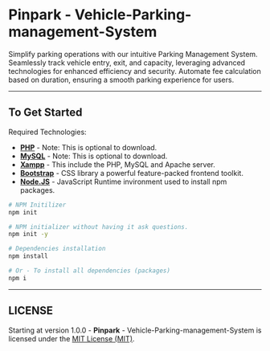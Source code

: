 # **Pinpark** - Vehicle-Parking-management-System

Simplify parking operations with our intuitive Parking Management System. Seamlessly track vehicle entry, exit, and capacity, leveraging advanced technologies for enhanced efficiency and security. Automate fee calculation based on duration, ensuring a smooth parking experience for users.

---

## To Get Started

Required Technologies:

- [**PHP**](https://www.php.net/downloads) - Note: This is optional to download.
- [**MySQL**](https://www.mysql.com/downloads/) - Note: This is optional to download.
- [**Xampp**](https://www.apachefriends.org/download.html) - This include the PHP, MySQL and Apache server.
- [**Bootstrap**](https://getbootstrap.com/docs/5.3/getting-started/download/) - CSS library a powerful feature-packed frontend toolkit.
- [**Node.JS**](https://nodejs.org/en/download/prebuilt-installer) - JavaScript Runtime invironment used to install npm packages.

```bash
# NPM Initilizer
npm init

# NPM initializer without having it ask questions.
npm init -y

# Dependencies installation
npm install

# Or - To install all dependencies (packages)
npm i
```

---

## LICENSE

Starting at version 1.0.0 - **Pinpark** - Vehicle-Parking-management-System is licensed under the [MIT License (MIT)](https://github.com/JianefrelDionaldo/Pinpark-Parking-Management-System/blob/main/LICENSE).
